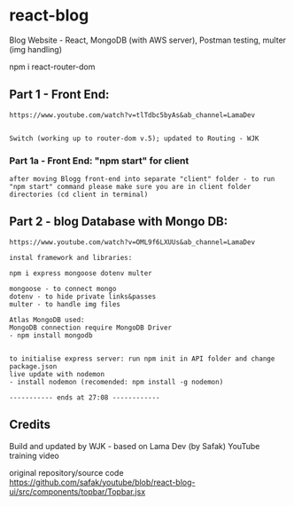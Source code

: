 # react-blog
Blog Website - React,  MongoDB (with AWS server), Postman testing, multer (img handling)

npm i react-router-dom 


## Part 1 - Front End:
    https://www.youtube.com/watch?v=tlTdbc5byAs&ab_channel=LamaDev


    Switch (working up to router-dom v.5); updated to Routing - WJK

### Part 1a - Front End:  "npm start" for client
    after moving Blogg front-end into separate "client" folder - to run "npm start" command please make sure you are in client folder directories (cd client in terminal)

## Part 2 - blog Database with Mongo DB: 
    https://www.youtube.com/watch?v=OML9f6LXUUs&ab_channel=LamaDev

    instal framework and libraries:

    npm i express mongoose dotenv multer

    mongoose - to connect mongo 
    dotenv - to hide private links&passes
    multer - to handle img files

    Atlas MongoDB used:
    MongoDB connection require MongoDB Driver
    - npm install mongodb 
    

    to initialise express server: run npm init in API folder and change package.json
    live update with nodemon
    - install nodemon (recomended: npm install -g nodemon) 

    ----------- ends at 27:08 ------------

## Credits
Build and updated by WJK - based on Lama Dev (by Safak) YouTube training video

 original repository/source code 
 https://github.com/safak/youtube/blob/react-blog-ui/src/components/topbar/Topbar.jsx



